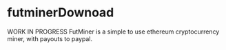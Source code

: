# futminerDownoad
WORK IN PROGRESS
FutMiner is a simple to use ethereum cryptocurrency miner, with payouts to paypal.
